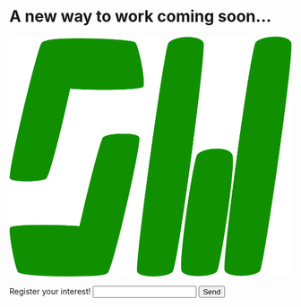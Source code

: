 # A new way to work coming soon...

![SW Logo](/docs/assets/images/Logo_4.png)

<form
  action="https://formspree.io/f/xbjqedrr"
  method="POST"
>
  <label>
    Register your interest!
    <input type="email" name="_replyto">
  </label>
  <!-- your other form fields go here -->
  <button type="submit">Send</button>
</form>